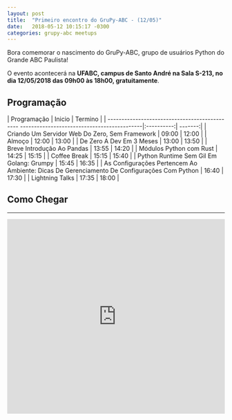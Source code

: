 ```yaml
---
layout: post
title:  "Primeiro encontro do GruPy-ABC - (12/05)"
date:   2018-05-12 10:15:17 -0300
categories: grupy-abc meetups
---
```


Bora comemorar o nascimento do GruPy-ABC, grupo de usuários Python do Grande ABC Paulista!

O evento acontecerá na __UFABC, campus de Santo André na Sala S-213, no dia 12/05/2018 das 09h00 às 18h00, gratuitamente__.



## Programação

| Programação                                                                                | Inicio     | Termino |
| ---------------------------------------------- --------------------------------------------|:----------:| -------:|
| Criando Um Servidor Web Do Zero, Sem Framework                                             | 09:00      |   12:00 |
| Almoço                                                                                     | 12:00      |   13:00 |
| De Zero A Dev Em 3 Meses                                                                   | 13:00      |   13:50 |
| Breve Introdução Ao Pandas                                                                 | 13:55      |   14:20 |
| Módulos Python com Rust                                                                    | 14:25      |   15:15 |
| Coffee Break                                                                               | 15:15      |   15:40 |
| Python Runtime Sem Gil Em Golang: Grumpy                                                   | 15:45      |   16:35 |
| As Configurações Pertencem Ao Ambiente: Dicas De Gerenciamento De Configurações Com Python | 16:40      |   17:30 |
| Lightning Talks                                                                            | 17:35      |   18:00 |


## Como Chegar
___
<iframe src="https://www.google.com/maps/embed?pb=!1m18!1m12!1m3!1d3654.8758466510876!2d-46.53269026757676!3d-23.64461688464158!2m3!1f0!2f0!3f0!3m2!1i1024!2i768!4f13.1!3m3!1m2!1s0x94ce4297b7880d57%3A0xaeddba2a824280b6!2sUniversidade+Federal+do+ABC%2C+C%C3%A2mpus+Santo+Andr%C3%A9!5e0!3m2!1spt-BR!2sbr!4v1525486214472" width="100%" height="450" frameborder="0" style="border:0" allowfullscreen></iframe>

[speaker-fight]: https://speakerfight.com/events/primeiro-encontro-do-grupy-abc/
[form-data]: https://renanmoura1.typeform.com/to/DDUPem